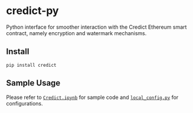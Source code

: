 # credict-py

Python interface for smoother interaction with the Credict Ethereum smart contract, namely encryption and watermark mechanisms.

## Install

`pip install credict`

## Sample Usage 

Please refer to [`Credict.ipynb`](Credict.ipynb) for sample code and [`local_config.py`](local_config.py) for configurations.